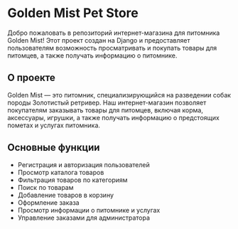 # Golden Mist Pet Store

Добро пожаловать в репозиторий интернет-магазина для питомника Golden Mist! Этот проект создан на Django и предоставляет пользователям возможность просматривать и покупать товары для питомцев, а также получать информацию о питомнике.

## О проекте

Golden Mist — это питомник, специализирующийся на разведении собак породы Золотистый ретривер. Наш интернет-магазин позволяет покупателям заказывать товары для питомцев, включая корма, аксессуары, игрушки, а также получать информацию о предстоящих пометах и услугах питомника.

## Основные функции

- Регистрация и авторизация пользователей
- Просмотр каталога товаров
- Фильтрация товаров по категориям
- Поиск по товарам
- Добавление товаров в корзину
- Оформление заказа
- Просмотр информации о питомнике и услугах
- Управление заказами для администратора
